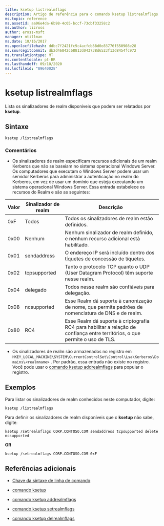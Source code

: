 ```yaml
---
title: ksetup listrealmflags
description: Artigo de referência para o comando ksetup listrealmflags, que lista os sinalizadores de realm disponíveis que podem ser relatados pelo ksetup.
ms.topic: reference
ms.assetid: aa96e4da-6b98-4c05-bccf-73cbf33258c2
ms.author: lizross
author: eross-msft
manager: mtillman
ms.date: 10/16/2017
ms.openlocfilehash: ddbc7f2421fc9c4acfcb38d0e83776f550908e28
ms.sourcegitcommit: db2d46842c68813d043738d6523f13d8454fc972
ms.translationtype: MT
ms.contentlocale: pt-BR
ms.lasthandoff: 09/10/2020
ms.locfileid: "89640028"
---
```

# <a name="ksetup-listrealmflags"></a>ksetup listrealmflags

Lista os sinalizadores de realm disponíveis que podem ser relatados por **ksetup**.

## <a name="syntax"></a>Sintaxe

```
ksetup /listrealmflags
```

### <a name="remarks"></a>Comentários

- Os sinalizadores de realm especificam recursos adicionais de um realm Kerberos que não se baseiam no sistema operacional Windows Server. Os computadores que executam o Windows Server podem usar um servidor Kerberos para administrar a autenticação no realm do Kerberos, em vez de usar um domínio que esteja executando um sistema operacional Windows Server. Essa entrada estabelece os recursos do Realm e são as seguintes:

| Valor | Sinalizador de realm | Descrição |
| ----- | ---------- | ----------- |
| 0xF | Todos | Todos os sinalizadores de realm estão definidos. |
| 0x00 | Nenhum | Nenhum sinalizador de realm definido, e nenhum recurso adicional está habilitado. |
| 0x01 | sendaddress | O endereço IP será incluído dentro dos tíquetes de concessão de tíquetes. |
| 0x02 | tcpsupported | Tanto o protocolo TCP quanto o UDP (User Datagram Protocol) têm suporte nesse realm. |
| 0x04 | delegado | Todos nesse realm são confiáveis para delegação. |
| 0x08 | ncsupported | Esse Realm dá suporte à canonização de nome, que permite padrões de nomenclatura de DNS e de realm. |
| 0x80 | RC4 | Esse Realm dá suporte à criptografia RC4 para habilitar a relação de confiança entre territórios, o que permite o uso de TLS. |

- Os sinalizadores de realm são armazenados no registro em `HKEY_LOCAL_MACHINE\SYSTEM\CurrentControlSet\Control\Lsa\Kerberos\Domains\<realmname>` . Por padrão, essa entrada não existe no registro. Você pode usar o [comando ksetup addrealmflags](ksetup-addrealmflags.md) para popular o registro.

## <a name="examples"></a>Exemplos

Para listar os sinalizadores de realm conhecidos neste computador, digite:

```
ksetup /listrealmflags
```

Para definir os sinalizadores de realm disponíveis que o **ksetup** não sabe, digite:

```
ksetup /setrealmflags CORP.CONTOSO.COM sendaddress tcpsupported delete ncsupported
```

**OR**

```
ksetup /setrealmflags CORP.CONTOSO.COM 0xF
```

## <a name="additional-references"></a>Referências adicionais

- [Chave da sintaxe de linha de comando](command-line-syntax-key.md)

- [comando ksetup](ksetup.md)

- [comando ksetup addrealmflags](ksetup-addrealmflags.md)

- [comando ksetup setrealmflags](ksetup-setrealmflags.md)

- [comando ksetup delrealmflags](ksetup-delrealmflags.md)
